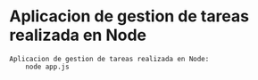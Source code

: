 # Aplicacion de gestion de tareas realizada en Node

```
Aplicacion de gestion de tareas realizada en Node:
    node app.js
```
